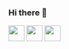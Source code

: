 ### Hi there 👋

<img height="32" width="32" src="https://cdn.jsdelivr.net/npm/simple-icons@v5/icons/python.svg" />
<img height="32" width="32" src="https://cdn.jsdelivr.net/npm/simple-icons@v5/icons/snowflake.svg" />
<img height="32" width="32" src="https://cdn.jsdelivr.net/npm/simple-icons@v5/icons/dbt.svg" />
